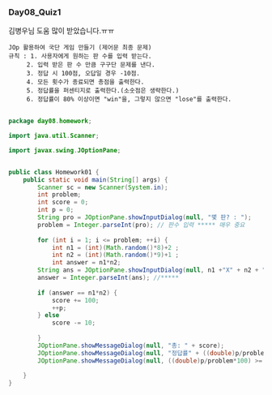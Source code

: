 ### Day08_Quiz1 
김병우님 도움 많이 받았습니다.ㅠㅠ

  	JOp 활용하여 국단 게임 만들기 (제어문 최종 문제)
  	규칙 : 1. 사용자에게 원하는 판 수를 입력 받는다.
         2. 입력 받은 판 수 만큼 구구단 문제를 낸다. 
         3. 정답 시 100점, 오답일 경우 -10점. 
         4. 모든 횟수가 종료되면 총점을 출력한다. 
         5. 정답률을 퍼센티지로 출력한다.(소숫점은 생략한다.)
         6. 정답률이 80% 이상이면 "win"을, 그렇지 않으면 "lose"를 출력한다.

```java
  
package day08.homework;

import java.util.Scanner;

import javax.swing.JOptionPane;


public class Homework01 {
	public static void main(String[] args) {
		Scanner sc = new Scanner(System.in);
		int problem;
		int score = 0;
		int p = 0;		
		String pro = JOptionPane.showInputDialog(null, "몇 판? : ");
		problem = Integer.parseInt(pro); // 판수 입력 ***** 매우 중요 
		
		for (int i = 1; i <= problem; ++i) {
			int n1 = (int)(Math.random()*8)+2 ;
			int n2 = (int)(Math.random()*9)+1 ;
			int answer = n1*n2;
		String ans = JOptionPane.showInputDialog(null, n1 +"X" + n2 + "= ? ");
		answer = Integer.parseInt(ans); //*****
		
		if (answer == n1*n2) {
			score += 100;
			++p;
		} else 
			score -= 10;
		
		}
		JOptionPane.showMessageDialog(null, "총: " + score);
		JOptionPane.showMessageDialog(null, "정답률" + ((double)p/problem)*100 + "%");
		JOptionPane.showMessageDialog(null, ((double)p/problem*100) >= 80? "WIN!!" : "LOSE");
		
	}
}

```
